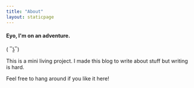 ```yaml
---
title: "About"
layout: staticpage
---
```


#### Eyo, I'm  on an adventure. 
( ‾ʖ̫‾)

This is a mini living project. I made this blog to write about stuff but writing is hard.

Feel free to hang around if you like it here!